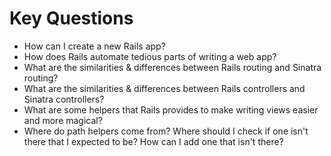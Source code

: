 # Key Questions
* How can I create a new Rails app?
* How does Rails automate tedious parts of writing a web app?
* What are the similarities & differences between Rails routing and Sinatra routing?
* What are the similarities & differences between Rails controllers and Sinatra controllers? 
* What are some helpers that Rails provides to make writing views easier and more magical?
* Where do path helpers come from? Where should I check if one isn't there that I expected to be? How can I add one that isn't there?